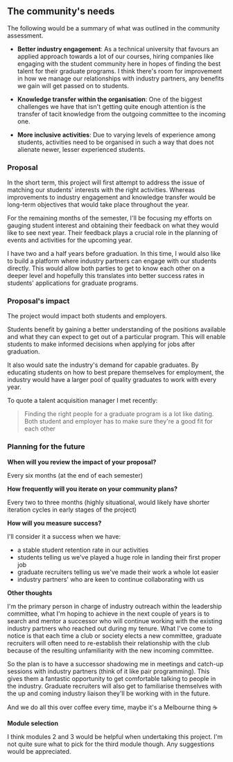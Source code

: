 ## The community's needs

The following would be a summary of what was outlined in the community assessment.

- **Better industry engagement**: As a technical university that favours an applied approach towards a lot of our courses, hiring companies like engaging with the student community here in hopes of finding the best talent for their graduate programs. I think there's room for improvement in how we manage our relationships with industry partners, any benefits we gain will get passed on to students.

- **Knowledge transfer within the organisation**: One of the biggest challenges we have that isn't getting quite enough attention is the transfer of tacit knowledge from the outgoing committee to the incoming one.

- **More inclusive activities**: Due to varying levels of experience among students, activities need to be organised in such a way that does not alienate newer, lesser experienced students.

### Proposal ###

In the short term, this project will first attempt to address the issue of matching our students' interests with the right activities. Whereas improvements to industry engagement and knowledge transfer would be long-term objectives that would take place throughout the year.

For the remaining months of the semester, I'll be focusing my efforts on gauging student interest and obtaining their feedback on what they would like to see next year. Their feedback plays a crucial role in the planning of events and activities for the upcoming year.

I have two and a half years before graduation. In this time, I would also like to build a platform where industry partners can engage with our students directly. This would allow both parties to get to know each other on a deeper level and hopefully this translates into better success rates in students' applications for graduate programs.

### Proposal's impact ###

The project would impact both students and employers.

Students benefit by gaining a better understanding of the positions available and what they can expect to get out of a particular program. This will enable students to make informed decisions when applying for jobs after graduation.

It also would sate the industry's demand for capable graduates. By educating students on how to best prepare themselves for employment, the industry would have a larger pool of quality graduates to work with every year.

To quote a talent acquisition manager I met recently:
> Finding the right people for a graduate program is a lot like dating. Both student and employer has to make sure they're a good fit for each other

### Planning for the future ###

**When will you review the impact of your proposal?**

Every six months (at the end of each semester)

**How frequently will you iterate on your community plans?**

Every two to three months (highly situational, would likely have shorter iteration cycles in early stages of the project)

**How will you measure success?**

I'll consider it a success when we have:

- a stable student retention rate in our activities
- students telling us we've played a huge role in landing their first proper job
- graduate recruiters telling us we've made their work a whole lot easier
- industry partners' who are keen to continue collaborating with us

**Other thoughts**

I'm the primary person in charge of industry outreach within the leadership committee, what I'm hoping to achieve in the next couple of years is to search and mentor a successor who will continue working with the existing industry partners who reached out during my tenure. What I've come to notice is that each time a club or society elects a new committee, graduate recruiters will often need to re-establish their relationship with the club because of the resulting unfamiliarity with the new incoming committee.

So the plan is to have a successor shadowing me in meetings and catch-up sessions with industry partners (think of it like pair programming). This gives them a fantastic opportunity to get comfortable talking to people in the industry. Graduate recruiters will also get to familiarise themselves with the up and coming industry liaison they'll be working with in the future.

And we do all this over coffee every time, maybe it's a Melbourne thing :coffee:

**Module selection**

I think modules 2 and 3 would be helpful when undertaking this project. I'm not quite sure what to pick for the third module though. Any suggestions would be appreciated.
